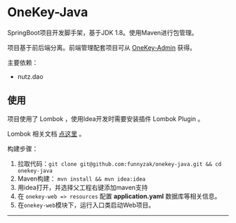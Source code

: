 # OneKey-Java

SpringBoot项目开发脚手架，基于JDK 1.8。使用Maven进行包管理。

项目基于前后端分离。前端管理配套项目可从 [OneKey-Admin](https://github.com/funnyzak/onekey-admin) 获得。

主要依赖：

- nutz.dao


## 使用

项目使用了 Lombok ，使用Idea开发时需要安装插件 Lombok Plugin 。

Lombok 相关文档 [点这里](https://projectlombok.org/features/all) 。

构建步骤：

1. 拉取代码：`git clone git@github.com:funnyzak/onekey-java.git && cd onekey-java`
2. Maven构建： `mvn install && mvn idea:idea`
3. 用idea打开，并选择父工程右键添加maven支持
4. 在 `onekey-web => resources` 配置 **application.yaml** 数据库等相关信息。
5. 在`onekey-web`模块下，运行入口类启动Web项目。

---
